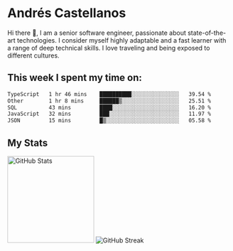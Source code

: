 # Andrés Castellanos

Hi there 👋, I am a senior software engineer, passionate about state-of-the-art technologies. I consider myself highly adaptable and a fast learner with a range of deep technical skills. I love traveling and being exposed to different cultures.

## This week I spent my time on:

<!--START_SECTION:waka-->

```txt
TypeScript   1 hr 46 mins    ██████████░░░░░░░░░░░░░░░   39.54 %
Other        1 hr 8 mins     ██████▒░░░░░░░░░░░░░░░░░░   25.51 %
SQL          43 mins         ████░░░░░░░░░░░░░░░░░░░░░   16.20 %
JavaScript   32 mins         ███░░░░░░░░░░░░░░░░░░░░░░   11.97 %
JSON         15 mins         █▒░░░░░░░░░░░░░░░░░░░░░░░   05.58 %
```

<!--END_SECTION:waka-->

## My Stats

<img height="195" src="https://github-readme-stats.vercel.app/api?username=andrescv&show_icons=true&theme=onedark&hide_border=true&card_width=495" alt="GitHub Stats" />

<img src="https://streak-stats.demolab.com?user=andrescv&theme=one-dark-pro&hide_border=true" alt="GitHub Streak" />

